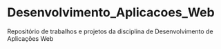 Desenvolvimento_Aplicacoes_Web
==============================

Repositório de trabalhos e projetos da disciplina de Desenvolvimento de Aplicações Web